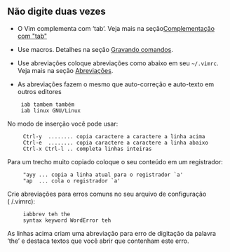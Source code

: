 Não digite duas vezes
---------------------

-   O Vim complementa com ‘tab’. Veja mais na seção[Complementação com "tab"](capitulo_12/complementacao_com_tab.md)

-   Use macros. Detalhes na seção [Gravando comandos](capitulo_8/gravando_comandos.md).

-   Use abreviações coloque abreviações como abaixo em seu `~/.vimrc`.
    Veja mais na seção [Abreviações](capitulo_12/abreviacoes.md).

-   As abreviações fazem o mesmo que auto-correção e auto-texto em
    outros editores

         iab tambem também
         iab linux GNU/Linux

No modo de inserção você pode usar:

         Ctrl-y  ........ copia caractere a caractere a linha acima
         Ctrl-e  ........ copia caractere a caractere a linha abaixo
         Ctrl-x Ctrl-l .. completa linhas inteiras

Para um trecho muito copiado coloque o seu conteúdo em um registrador:

         "ayy ... copia a linha atual para o registrador `a'
         "ap  ... cola o registrador `a'

Crie abreviações para erros comuns no seu arquivo de configuração
( /.vimrc):

         iabbrev teh the
         syntax keyword WordError teh

As linhas acima criam uma abreviação para erro de digitação da palavra
‘the’ e destaca textos que você abrir que contenham este erro.

